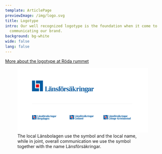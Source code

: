 ```yaml
---
template: ArticlePage
previewImage: /img/logo.svg
title: Logotype
intro: Our well recognized logotype is the foundation when it come to
  communicating our brand.
background: bg-white
wide: false
lang: false
---
```

[More about the logotype at Röda rummet](https://cloud.brandmaster.com/brandcenter/se/lansforsakringar/component/default/5115)

<figure class="Image Image__border"><img src="/img/logotype.png" srcset="undefined 2x" alt=""><figcaption><div class="Image__caption">The local Länsbolagen use the symbol and the local name, while in joint, overall communication we use the symbol together with the name Länsförsäkringar.</div></figcaption></figure>